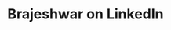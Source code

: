 ---
layout: redirect
sitemap: false
title: Brajeshwar on LinkedIn
permalink: /go/linkedin
redirect_to: https://www.linkedin.com/in/brajeshwar/
---
